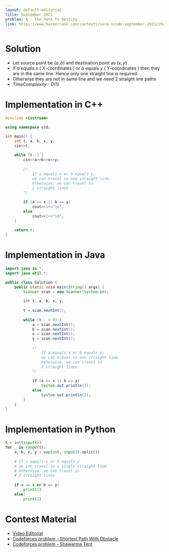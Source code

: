 ```yaml
---
layout: default-editorial
title: September 2021
problem: A - The Path To Destiny
link: https://www.hackerrank.com/contests/uvce-ncode-september-2021/challenges/a-the-path-to-destiny
---
```

# Solution

- Let source point be $(a, b)$ and destination point as $(x, y)$
- If $a$ equals $x$ ( $X$-coordinates ) or $b$ equals $y$ ( $Y$-coordinates ) then they are in the same line. Hence only one straight line is required.
- Otherwise they are not in same line and we need 2 straight line paths
- $Time Complexity: O(1)$

$$$$

# Implementation in C++

```cpp
#include <iostream>

using namespace std;

int main() {
    int t, a, b, x, y;
    cin>>t;
    
    while (t--) {
        cin>>a>>b>>x>>y;
        
        /*
            If a equals x or b equals y, 
            we can travel in one straight line.
            Otherwise, we can travel in
            2 straight lines
        */
        
        if (a == x || b == y)
            cout<<1<<"\n";
        else
            cout<<2<<"\n";
    }
    
    return 0;
}
```

$$$$

# Implementation in Java

```java
import java.io.*;
import java.util.*;

public class Solution {
    public static void main(String[] args) {
        Scanner scan = new Scanner(System.in);
        
        int t, a, b, x, y;
        
        t = scan.nextInt();
        
        while (t-- > 0) {
            a = scan.nextInt();
            b = scan.nextInt();
            x = scan.nextInt();
            y = scan.nextInt();
            
            /*
                If a equals x or b equals y, 
                we can travel in one straight line.
                Otherwise, we can travel in
                2 straight lines
            */
            
            if (a == x || b == y)
                System.out.println(1);
            else
                System.out.println(2);
        }
    }
}
```

$$$$

# Implementation in Python

```python
t = int(input())
for _ in range(t):
    a, b, x, y = map(int, input().split())
    
    # If a eqauls x or b equals y
    # we can travel in a single straight line
    # Otherwise, we can travel in
    # 2 straight lines
    
    if a == x or b == y:
        print(1)
    else:
        print(2)
```

$$$$

# Contest Material

- [Video Editorial](https://www.youtube.com/watch?v=YC2x98EO6Sw)
- [Codeforces problem - Shortest Path With Obstacle](https://codeforces.com/contest/1547/problem/A)
- [Codeforces problem - Shawarma Tent](https://codeforces.com/contest/1271/problem/C)
